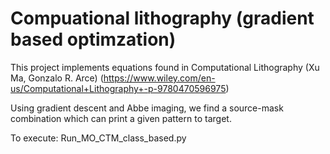 # Compuational lithography (gradient based optimzation) 
This project implements equations found in Computational Lithography (Xu Ma, Gonzalo R. Arce) (https://www.wiley.com/en-us/Computational+Lithography+-p-9780470596975)

Using gradient descent and Abbe imaging, we find a source-mask combination which can print a given pattern to target. 

To execute: Run_MO_CTM_class_based.py


